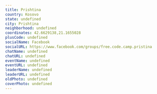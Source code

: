 ```yaml
---
title: Prishtina
country: Kosovo
state: undefined
city: Prishtina
neighborhood: undefined
coordinates: 42.6629138,21.1655028
plusCode: undefined
socialName: Facebook
socialURL: https://www.facebook.com/groups/free.code.camp.pristina
chatName: undefined
chatURL: undefined
eventName: undefined
eventURL: undefined
leaderName: undefined
leaderURL: undefined
oldPhoto: undefined
coverPhoto: undefined
---
```

